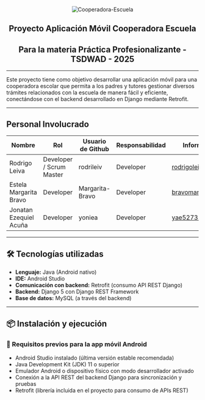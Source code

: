 <p align="center">
  <img src="https://github.com/user-attachments/assets/2ddd2f0e-58be-4cc0-aeab-447bc7f202cc" alt="Cooperadora-Escuela"/>
</p>

<h2 align="center">
  Proyecto Aplicación Móvil Cooperadora Escuela
</h2>
<h2 align="center">
 Para la materia Práctica Profesionalizante - TSDWAD - 2025
</h2>

***
Este proyecto tiene como objetivo desarrollar una aplicación móvil para una cooperadora escolar que permita a los padres y tutores gestionar diversos trámites relacionados con la escuela de manera fácil y eficiente, conectándose con el backend desarrollado en Django mediante Retrofit.

***

## Personal Involucrado

| Nombre              | Rol        | Usuario de Github | Responsabilidad | Información de contacto          |
|---------------------|------------|-------------------|-----------------|---------------------------------|
| Rodrigo Leiva       | Developer / Scrum Master  | rodrileiv         | Developer       | rodrigoleiva1995@hotmail.com   |
| Estela Margarita Bravo | Developer  | Margarita-Bravo | Developer       | bravomargarita3329@gmail.com              |
| Jonatan Ezequiel Acuña   | Developer  | yoniea       | Developer       | yae52735@gmail.com  |

***

## 🛠️ Tecnologías utilizadas

- **Lenguaje:** Java (Android nativo)
- **IDE:** Android Studio
- **Comunicación con backend:** Retrofit (consumo API REST Django)
- **Backend:** Django 5 con Django REST Framework
- **Base de datos:** MySQL (a través del backend)

***

## 📦 Instalación y ejecución

### 🔹 Requisitos previos para la app móvil Android

- Android Studio instalado (última versión estable recomendada)
- Java Development Kit (JDK) 11 o superior
- Emulador Android o dispositivo físico con modo desarrollador activado
- Conexión a la API REST del backend Django para sincronización y pruebas
- Retrofit (librería incluida en el proyecto para consumo de APIs REST)
